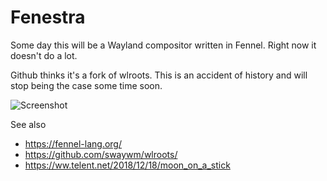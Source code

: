 # Fenestra

Some day this will be a Wayland compositor written in Fennel.  Right now
it doesn't do a lot.

Github thinks it's a fork of wlroots. This is an accident of history and
will stop being the case some time soon.


![Screenshot](https://files.mastodon.social/media_attachments/files/009/688/595/original/c93cbe0521f4407c.png)

See also

* https://fennel-lang.org/
* https://github.com/swaywm/wlroots/
* https://ww.telent.net/2018/12/18/moon_on_a_stick
